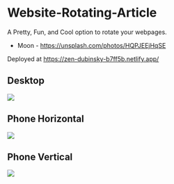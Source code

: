 # Website-Rotating-Article
A Pretty, Fun, and Cool option to rotate your webpages.

* Moon - https://unsplash.com/photos/HQPJEEjHqSE

Deployed at 
https://zen-dubinsky-b7ff5b.netlify.app/


## Desktop
![](https://media.giphy.com/media/NbosGZtLPJsCunrJWa/giphy.gif)

## Phone Horizontal
![](https://media.giphy.com/media/J7q6ER5fmhXGopsZcR/giphy.gif)

## Phone Vertical
![](https://media.giphy.com/media/tlOJ4Hjc7hfnd5V0fI/giphy.gif)
